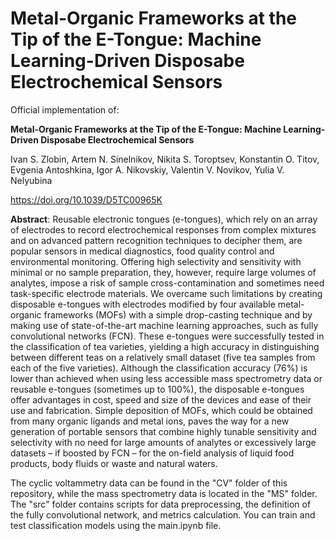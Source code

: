 # Metal-Organic Frameworks at the Tip of the E-Tongue: Machine Learning-Driven Disposabe Electrochemical Sensors
Official implementation of:

**Metal-Organic Frameworks at the Tip of the E-Tongue: Machine Learning-Driven Disposabe Electrochemical Sensors**

Ivan S. Zlobin, Artem N. Sinelnikov, Nikita S. Toroptsev, Konstantin O. Titov, Evgenia Antoshkina, Igor A. Nikovskiy, Valentin V. Novikov, Yulia V. Nelyubina

https://doi.org/10.1039/D5TC00965K

**Abstract**: Reusable electronic tongues (e-tongues), which rely on an array of electrodes to record electrochemical responses from complex mixtures and on advanced pattern recognition techniques to decipher them, are popular sensors in medical diagnostics, food quality control and environmental monitoring. Offering high selectivity and sensitivity with minimal or no sample preparation, they, however, require large volumes of analytes, impose a risk of sample cross-contamination and sometimes need task-specific electrode materials. We overcame such limitations by creating disposable e-tongues with electrodes modified by four available metal-organic frameworks (MOFs) with a simple drop-casting technique and by making use of state-of-the-art machine learning approaches, such as fully convolutional networks (FCN). These e-tongues were successfully tested in the classification of tea varieties, yielding a high accuracy in distinguishing between different teas on a relatively small dataset (five tea samples from each of the five varieties). Although the classification accuracy (76%) is lower than achieved when using less accessible mass spectrometry data or reusable e-tongues (sometimes up to 100%), the disposable e-tongues offer advantages in cost, speed and size of the devices and ease of their use and fabrication. Simple deposition of MOFs, which could be obtained from many organic ligands and metal ions, paves the way for a new generation of portable sensors that combine highly tunable sensitivity and selectivity with no need for large amounts of analytes or excessively large datasets – if boosted by FCN – for the on-field analysis of liquid food products, body fluids or waste and natural waters.

The cyclic voltammetry data can be found in the "CV" folder of this repository, while the mass spectrometry data is located in the "MS" folder. The "src" folder contains scripts for data preprocessing, the definition of the fully convolutional network, and metrics calculation. You can train and test classification models using the main.ipynb file.
